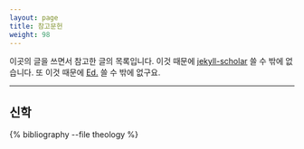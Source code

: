 ```yaml
---
layout: page
title: 참고문헌
weight: 98
---
```


이곳의 글을 쓰면서 참고한 글의 목록입니다. 이것 때문에 [jekyll-scholar](https://github.com/inukshuk/jekyll-scholar) 쓸 수 밖에 없습니다. 또 이것 때문에 [Ed.](https://minicomp.github.io/ed/) 쓸 수 밖에 없구요.

---

## 신학

<p>{% bibliography --file theology %}</p>

